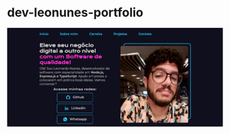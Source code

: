 # dev-leonunes-portfolio

<img src="./src/assets/img/homepage-print.png" alt="print da tela inicial do portfolio do dev Leonardo Nunes" width=700px>